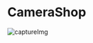 # CameraShop
![captureImg](https://user-images.githubusercontent.com/71409259/212945063-c426b35d-89d1-4424-821e-c75fd8f1f09a.PNG)
